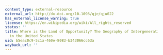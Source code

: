 ```yaml
---
content_type: external-resource
external_url: http://dx.doi.org/10.1093/qje/qju022
has_external_license_warning: true
license: https://en.wikipedia.org/wiki/All_rights_reserved
status: ''
title: Where is the Land of Opportunity? The Geography of Intergenerational Mobility
  in the United States
uid: b5eac0c9-5c1a-460e-8083-b343066cc63a
wayback_url: ''
---
```

